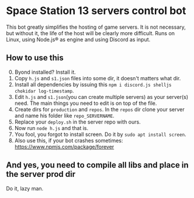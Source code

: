 # Space Station 13 servers control bot

This bot greatly simplifies the hosting of game servers. It is not necessary, but without it, the life of the host will be clearly more difficult.
Runs on Linux, using Node.js® as engine and using Discord as input.

## How to use this
0. Byond installed? Install it.
2. Copy `h.js` and `s1.json` files into some dir, it doesn't matters what dir.
1. Install all dependencies by issuing this `npm i discord.js shelljs chokidar log-timestamp`.
3. Edit `h.js` and `s1.json`(you can create multiple servers) as your server(s) need. The main things you need to edit is on top of the file.
9. Create dirs for `production` and `repos`. In the `repos` dir clone your server and name his folder like `repo_SERVERNAME`.
6. Replace your `deploy.sh` in the server repo with ours.
7. Now run `node h.js` and that is.
4. You fool, you forgot to install screen. Do it by `sudo apt install screen`.
666. Also use this, if your bot crashes sometimes: https://www.npmjs.com/package/forever

## And yes, you need to compile all libs and place in the server prod dir
Do it, lazy man.
